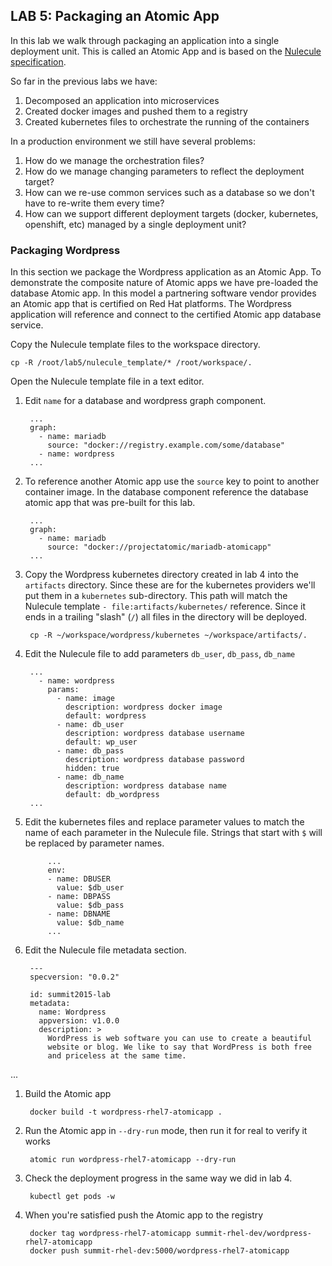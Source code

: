 ## LAB 5: Packaging an Atomic App

In this lab we walk through packaging an application into a single deployment unit. This is called an Atomic App and is based on the [Nulecule specification](https://github.com/projectatomic/nulecule/).

So far in the previous labs we have:

1. Decomposed an application into microservices
1. Created docker images and pushed them to a registry
1. Created kubernetes files to orchestrate the running of the containers

In a production environment we still have several problems:

1. How do we manage the orchestration files?
1. How do we manage changing parameters to reflect the deployment target?
1. How can we re-use common services such as a database so we don't have to re-write them every time?
1. How can we support different deployment targets (docker, kubernetes, openshift, etc) managed by a single deployment unit?

### Packaging Wordpress

In this section we package the Wordpress application as an Atomic App. To demonstrate the composite nature of Atomic apps we have pre-loaded the database Atomic app. In this model a partnering software vendor provides an Atomic app that is certified on Red Hat platforms. The Wordpress application will reference  and connect to the certified Atomic app database service.

Copy the Nulecule template files to the workspace directory.

```
cp -R /root/lab5/nulecule_template/* /root/workspace/.
```

Open the Nulecule template file in a text editor.

1. Edit `name` for a database and wordpress graph component.

        ...
        graph:
          - name: mariadb
            source: "docker://registry.example.com/some/database"
          - name: wordpress
        ...

1. To reference another Atomic app use the `source` key to point to another container image. In the database component reference the database atomic app that was pre-built for this lab.

        ...
        graph:
          - name: mariadb
            source: "docker://projectatomic/mariadb-atomicapp"
        ...

1. Copy the Wordpress kubernetes directory created in lab 4 into the `artifacts` directory. Since these are for the kubernetes providers we'll put them in a `kubernetes` sub-directory. This path will match the Nulecule template `- file:artifacts/kubernetes/` reference. Since it ends in a trailing "slash" (`/`) all files in the directory will be deployed.

        cp -R ~/workspace/wordpress/kubernetes ~/workspace/artifacts/.

1. Edit the Nulecule file to add parameters `db_user`, `db_pass`, `db_name`

        ...
          - name: wordpress
            params:
              - name: image
                description: wordpress docker image
                default: wordpress
              - name: db_user 
                description: wordpress database username
                default: wp_user
              - name: db_pass
                description: wordpress database password
                hidden: true
              - name: db_name
                description: wordpress database name
                default: db_wordpress
        ...

1. Edit the kubernetes files and replace parameter values to match the name of each parameter in the Nulecule file. Strings that start with `$` will be replaced by parameter names.

            ...
            env:
            - name: DBUSER
              value: $db_user
            - name: DBPASS
              value: $db_pass
            - name: DBNAME
              value: $db_name
            ...

1. Edit the Nulecule file metadata section.

        --- 
        specversion: "0.0.2"

        id: summit2015-lab
        metadata: 
          name: Wordpress
          appversion: v1.0.0
          description: >
            WordPress is web software you can use to create a beautiful
            website or blog. We like to say that WordPress is both free
            and priceless at the same time.
...

1. Build the Atomic app

        docker build -t wordpress-rhel7-atomicapp .

1. Run the Atomic app in `--dry-run` mode, then run it for real to verify it works

        atomic run wordpress-rhel7-atomicapp --dry-run

1. Check the deployment progress in the same way we did in lab 4.

        kubectl get pods -w

1. When you're satisfied push the Atomic app to the registry

        docker tag wordpress-rhel7-atomicapp summit-rhel-dev/wordpress-rhel7-atomicapp
        docker push summit-rhel-dev:5000/wordpress-rhel7-atomicapp
